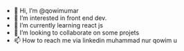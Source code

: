 - 👋 Hi, I’m @qowimumar
- 👀 I’m interested in front end dev.
- 🌱 I’m currently learning react js
- 💞️ I’m looking to collaborate on some projets
- 📫 How to reach me via linkedin muhammad nur qowim u

<!---
qowimumar/qowimumar is a ✨ special ✨ repository because its `README.md` (this file) appears on your GitHub profile.
You can click the Preview link to take a look at your changes.
--->
